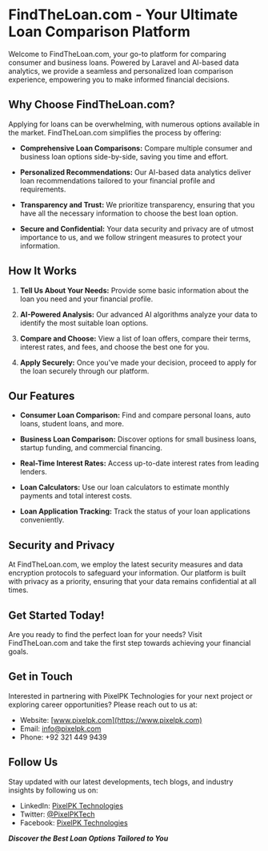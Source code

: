 # FindTheLoan.com - Your Ultimate Loan Comparison Platform

Welcome to FindTheLoan.com, your go-to platform for comparing consumer and business loans. Powered by Laravel and AI-based data analytics, we provide a seamless and personalized loan comparison experience, empowering you to make informed financial decisions.

## Why Choose FindTheLoan.com?

Applying for loans can be overwhelming, with numerous options available in the market. FindTheLoan.com simplifies the process by offering:

- **Comprehensive Loan Comparisons:** Compare multiple consumer and business loan options side-by-side, saving you time and effort.

- **Personalized Recommendations:** Our AI-based data analytics deliver loan recommendations tailored to your financial profile and requirements.

- **Transparency and Trust:** We prioritize transparency, ensuring that you have all the necessary information to choose the best loan option.

- **Secure and Confidential:** Your data security and privacy are of utmost importance to us, and we follow stringent measures to protect your information.

## How It Works

1. **Tell Us About Your Needs:** Provide some basic information about the loan you need and your financial profile.

2. **AI-Powered Analysis:** Our advanced AI algorithms analyze your data to identify the most suitable loan options.

3. **Compare and Choose:** View a list of loan offers, compare their terms, interest rates, and fees, and choose the best one for you.

4. **Apply Securely:** Once you've made your decision, proceed to apply for the loan securely through our platform.

## Our Features

- **Consumer Loan Comparison:** Find and compare personal loans, auto loans, student loans, and more.

- **Business Loan Comparison:** Discover options for small business loans, startup funding, and commercial financing.

- **Real-Time Interest Rates:** Access up-to-date interest rates from leading lenders.

- **Loan Calculators:** Use our loan calculators to estimate monthly payments and total interest costs.

- **Loan Application Tracking:** Track the status of your loan applications conveniently.

## Security and Privacy

At FindTheLoan.com, we employ the latest security measures and data encryption protocols to safeguard your information. Our platform is built with privacy as a priority, ensuring that your data remains confidential at all times.

## Get Started Today!

Are you ready to find the perfect loan for your needs? Visit FindTheLoan.com and take the first step towards achieving your financial goals.

## Get in Touch

Interested in partnering with PixelPK Technologies for your next project or exploring career opportunities? Please reach out to us at:

- Website: [www.pixelpk.com](https://www.pixelpk.com)
- Email: info@pixelpk.com
- Phone: +92 321 449 9439

## Follow Us

Stay updated with our latest developments, tech blogs, and industry insights by following us on:

- LinkedIn: [PixelPK Technologies](https://www.linkedin.com/company/pixelpk)
- Twitter: [@PixelPKTech](https://twitter.com/PixelPKTech)
- Facebook: [PixelPK Technologies](https://www.facebook.com/pixelpktechnologies)

  
**_Discover the Best Loan Options Tailored to You_**
